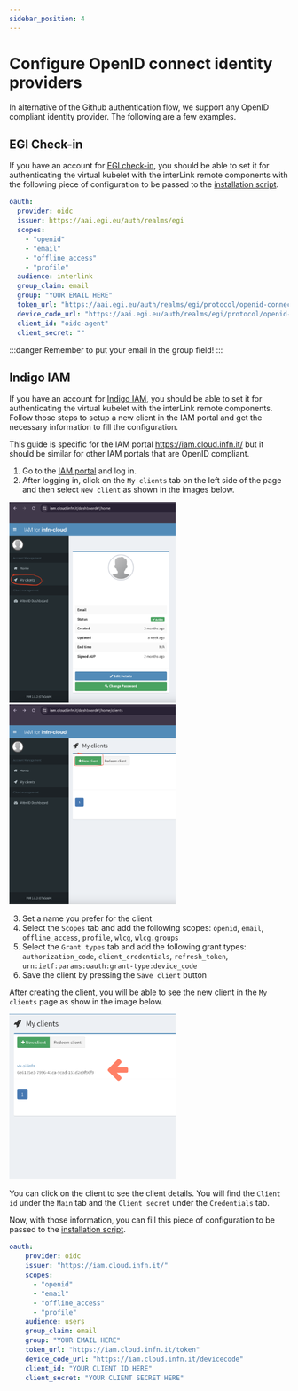 ```yaml
---
sidebar_position: 4 
---
```


# Configure OpenID connect identity providers

In alternative of the Github authentication flow, we support any OpenID compliant identity provider. The following are a few examples.

## EGI Check-in

If you have an account for [EGI check-in](https://aai.egi.eu), you should be able to set it for authenticating the virtual kubelet with the interLink remote components with the following piece of configuration to be passed to the [installation script](./01-deploy-interlink.mdx).

```yaml
oauth:
  provider: oidc
  issuer: https://aai.egi.eu/auth/realms/egi
  scopes:
    - "openid"
    - "email"
    - "offline_access"
    - "profile"
  audience: interlink
  group_claim: email
  group: "YOUR EMAIL HERE"
  token_url: "https://aai.egi.eu/auth/realms/egi/protocol/openid-connect/token"
  device_code_url: "https://aai.egi.eu/auth/realms/egi/protocol/openid-connect/auth/device"
  client_id: "oidc-agent"
  client_secret: ""
```

:::danger
Remember to put your email in the group field!
:::

## Indigo IAM

If you have an account for [Indigo IAM](https://iam.cloud.infn.it/), you should be able to set it for authenticating the virtual kubelet with the interLink remote components.
Follow those steps to setup a new client in the IAM portal and get the necessary information to fill the configuration.

This guide is specific for the IAM portal https://iam.cloud.infn.it/ but it should be similar for other IAM portals that are OpenID compliant.

1. Go to the [IAM portal](https://iam.cloud.infn.it/) and log in.
2. After logging in, click on the `My clients` tab on the left side  of the page and then select `New client` as shown in the images below.

<p float="left">
  <img src="./img/iam-client0.png" width="300" />
  <img src="./img/iam-client1.png" width="300" /> 
</p>

3. Set a name you prefer for the client
4. Select the `Scopes` tab and add the following scopes: `openid`, `email`, `offline_access`, `profile`, `wlcg`, `wlcg.groups`
5. Select the `Grant types` tab and add the following grant types: `authorization_code`, `client_credentials`, `refresh_token`, `urn:ietf:params:oauth:grant-type:device_code`
6. Save the client by pressing the `Save client` button

After creating the client, you will be able to see the new client in the `My clients` page as show in the image below. 

<img src="./img/iam-client2.png" width="300" />

You can click on the client to see the client details. You will find the `Client id` under the `Main` tab and the `Client secret` under the `Credentials` tab.

Now, with those information, you can fill this piece of configuration to be passed to the [installation script](./01-deploy-interlink.mdx).

```yaml
oauth:
    provider: oidc
    issuer: "https://iam.cloud.infn.it/"
    scopes:
      - "openid"
      - "email"
      - "offline_access"
      - "profile"
    audience: users
    group_claim: email
    group: "YOUR EMAIL HERE"
    token_url: "https://iam.cloud.infn.it/token"
    device_code_url: "https://iam.cloud.infn.it/devicecode"
    client_id: "YOUR CLIENT ID HERE"
    client_secret: "YOUR CLIENT SECRET HERE"
```

